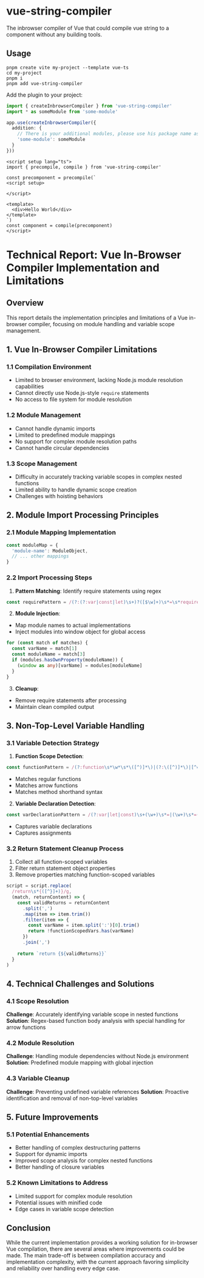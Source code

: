 # vue-string-compiler
The inbrowser compiler of Vue that could compile vue string to a component without any building tools.

## Usage

```shell
pnpm create vite my-project --template vue-ts
cd my-project
pnpm i
pnpm add vue-string-compiler
```

Add the plugin to your project:

```ts
import { createInbrowserCompiler } from 'vue-string-compiler'
import * as someModule from 'some-module'

app.use(createInbrowserCompiler({
  addition: {
    // There is your additional modules, please use his package name as key and the module as value, for example:
    'some-module': someModule
  }
}))
```

```vue
<script setup lang="ts">
import { precompile, compile } from 'vue-string-compiler'

const precomponent = precompile(`
<script setup>

</script>

<template>
  <div>Hello World</div>
</template>
`)
const component = compile(precomponent)
</script>
```

# Technical Report: Vue In-Browser Compiler Implementation and Limitations

## Overview
This report details the implementation principles and limitations of a Vue in-browser compiler, focusing on module handling and variable scope management.

## 1. Vue In-Browser Compiler Limitations

### 1.1 Compilation Environment
- Limited to browser environment, lacking Node.js module resolution capabilities
- Cannot directly use Node.js-style `require` statements
- No access to file system for module resolution

### 1.2 Module Management
- Cannot handle dynamic imports
- Limited to predefined module mappings
- No support for complex module resolution paths
- Cannot handle circular dependencies

### 1.3 Scope Management
- Difficulty in accurately tracking variable scopes in complex nested functions
- Limited ability to handle dynamic scope creation
- Challenges with hoisting behaviors

## 2. Module Import Processing Principles

### 2.1 Module Mapping Implementation
```typescript
const moduleMap = {
  'module-name': ModuleObject,
  // ... other mappings
}
```

### 2.2 Import Processing Steps
1. **Pattern Matching**: Identify require statements using regex
```typescript
const requirePattern = /(?:(?:var|const|let)\s+)?([$\w]+)\s*=\s*require\((["'])(.+?)\2\)/g
```

2. **Module Injection**:
- Map module names to actual implementations
- Inject modules into window object for global access
```typescript
for (const match of matches) {
  const varName = match[1]
  const moduleName = match[3]
  if (modules.hasOwnProperty(moduleName)) {
    (window as any)[varName] = modules[moduleName]
  }
}
```

3. **Cleanup**:
- Remove require statements after processing
- Maintain clean compiled output

## 3. Non-Top-Level Variable Handling

### 3.1 Variable Detection Strategy
1. **Function Scope Detection**:
```typescript
const functionPattern = /(?:function\s*\w*\s*\([^)]*\)|(?:\([^)]*\)|[^=])\s*=>|\w+\s*\([^)]*\))\s*{([^}]*)}|(?:\([^)]*\)|[^=])\s*=>\s*([^;,}]+)/g
```
- Matches regular functions
- Matches arrow functions
- Matches method shorthand syntax

2. **Variable Declaration Detection**:
```typescript
const varDeclarationPattern = /(?:var|let|const)\s+(\w+)\s*=|(\w+)\s*=(?!=)/g
```
- Captures variable declarations
- Captures assignments

### 3.2 Return Statement Cleanup Process
1. Collect all function-scoped variables
2. Filter return statement object properties
3. Remove properties matching function-scoped variables
```typescript
script = script.replace(
  /return\s*{([^}]+)}/g,
  (match, returnContent) => {
    const validReturns = returnContent
      .split(',')
      .map(item => item.trim())
      .filter(item => {
        const varName = item.split(':')[0].trim()
        return !functionScopedVars.has(varName)
      })
      .join(',')
    
    return `return {${validReturns}}`
  }
)
```

## 4. Technical Challenges and Solutions

### 4.1 Scope Resolution
**Challenge**: Accurately identifying variable scope in nested functions
**Solution**: Regex-based function body analysis with special handling for arrow functions

### 4.2 Module Resolution
**Challenge**: Handling module dependencies without Node.js environment
**Solution**: Predefined module mapping with global injection

### 4.3 Variable Cleanup
**Challenge**: Preventing undefined variable references
**Solution**: Proactive identification and removal of non-top-level variables

## 5. Future Improvements

### 5.1 Potential Enhancements
- Better handling of complex destructuring patterns
- Support for dynamic imports
- Improved scope analysis for complex nested functions
- Better handling of closure variables

### 5.2 Known Limitations to Address
- Limited support for complex module resolution
- Potential issues with minified code
- Edge cases in variable scope detection

## Conclusion
While the current implementation provides a working solution for in-browser Vue compilation, there are several areas where improvements could be made. The main trade-off is between compilation accuracy and implementation complexity, with the current approach favoring simplicity and reliability over handling every edge case.